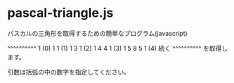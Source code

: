 # pascal-triangle.js
パスカルの三角形を取得するための簡単なプログラム(javascript)

^^^^^^^^^^
    1     (0)
   1 1    (1)
  1 3 1   (2)
 1 4 4 1  (3)
1 5 8 5 1 (4)
続く
^^^^^^^^^^
を取得します。

引数は括弧の中の数字を指定してください。
